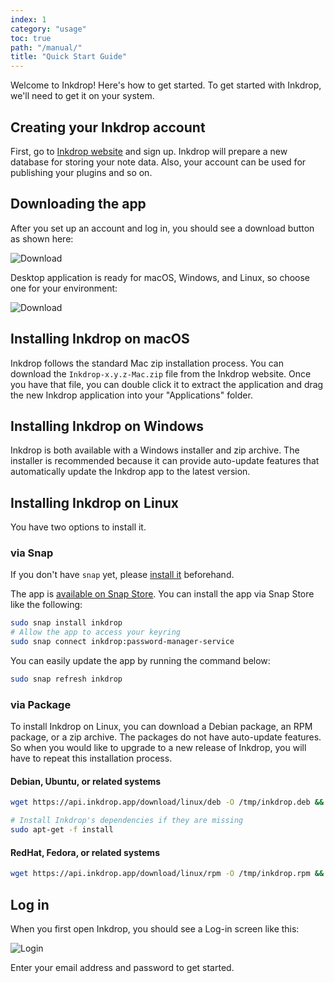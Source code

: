 ```yaml
---
index: 1
category: "usage"
toc: true
path: "/manual/"
title: "Quick Start Guide"
---
```


Welcome to Inkdrop! Here's how to get started.
To get started with Inkdrop, we'll need to get it on your system.

## Creating your Inkdrop account

First, go to [Inkdrop website](https://inkdrop.app/) and sign up.
Inkdrop will prepare a new database for storing your note data.
Also, your account can be used for publishing your plugins and so on.

## Downloading the app

After you set up an account and log in, you should see a download button as shown here:

![Download](quick-start-guide_download.png)

Desktop application is ready for macOS, Windows, and Linux, so choose one for your environment:

![Download](quick-start-guide_download2.png)

## Installing Inkdrop on macOS

Inkdrop follows the standard Mac zip installation process. You can download the `Inkdrop-x.y.z-Mac.zip` file from the Inkdrop website. Once you have that file, you can double click it to extract the application and drag the new Inkdrop application into your "Applications" folder.

## Installing Inkdrop on Windows

Inkdrop is both available with a Windows installer and zip archive. The installer is recommended because it can provide auto-update features that automatically update the Inkdrop app to the latest version.

## Installing Inkdrop on Linux

You have two options to install it.

### via Snap

<div class="ui info message">
If you don't have <code>snap</code> yet, please <a href="https://snapcraft.io/docs/core/install" target="_blank">install it</a> beforehand.
</div>

The app is [available on Snap Store](https://snapcraft.io/inkdrop).
You can install the app via Snap Store like the following:

```bash
sudo snap install inkdrop
# Allow the app to access your keyring
sudo snap connect inkdrop:password-manager-service
```

You can easily update the app by running the command below:

```bash
sudo snap refresh inkdrop
```

### via Package

To install Inkdrop on Linux, you can download a Debian package, an RPM package, or a zip archive.
The packages do not have auto-update features.
So when you would like to upgrade to a new release of Inkdrop, you will have to repeat this installation process.

#### Debian, Ubuntu, or related systems

```bash
wget https://api.inkdrop.app/download/linux/deb -O /tmp/inkdrop.deb && sudo dpkg -i /tmp/inkdrop.deb && rm /tmp/inkdrop.deb

# Install Inkdrop's dependencies if they are missing
sudo apt-get -f install
```

#### RedHat, Fedora, or related systems

```bash
wget https://api.inkdrop.app/download/linux/rpm -O /tmp/inkdrop.rpm && sudo yum install /tmp/inkdrop.rpm && rm /tmp/inkdrop.rpm
```

## Log in

When you first open Inkdrop, you should see a Log-in screen like this:

![Login](quick-start-guide_login.png)

Enter your email address and password to get started.


